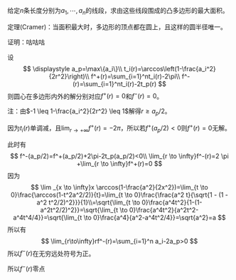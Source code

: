 给定$n$条长度分别为$a_1,\cdots,a_n$的线段，求由这些线段围成的凸多边形的最大面积。

定理(Cramer)：当面积最大时，多边形的顶点都在圆上，且这样的圆半径唯一。

证明：咕咕咕

设
$$
\displaystyle a_p=\max\{a_i\}\\
t_i(r)=\arccos\left(1-\frac{a_i^2}{2r^2}\right)\\
f^+(r)=\sum_{i=1}^nt_i(r)-2\pi\\
f^-(r)=\sum_{i=1}^nt_i(r)-2t_p(r)
$$
则圆心在多边形内外的解分别对应$f^+(r)=0$和$f^-(r)=0$。

注：由$-1 \leq 1-\frac{a_i^2}{2r^2} \leq 1$解得$r \geq a_p/2$。

因为$t_i(r)$单调减，且$\displaystyle \lim_{r \to+\infty}f^+(r)=-2\pi$，所以若$f^+(a_p/2)<0$则$f^+(r)=0$无解。



此时有
$$
f^-(a_p/2)=f^+(a_p/2)+2\pi-2t_p(a_p/2)<0\\
\lim_{r \to \infty}f^-(r)=2 \pi +\lim_{r \to \infty}f^+(r)=0
$$
因为
$$
\lim _{x \to \infty}x \arccos(1-\frac{a^2}{2x^2})=\lim_{t \to 0}\frac{\arccos(1-t^2a^2/2)}{t}=\lim_{t \to 0}\frac{\frac{a^2 t}{\sqrt{1 - (1 - a^2 t^2/2)^2}}}{1}\\=\sqrt{\lim_{t \to 0}\frac{a^4t^2}{1-(1-a^2t^2/2)^2}}=\sqrt{\lim_{t \to 0}\frac{a^4t^2}{a^2t^2-a^4t^4/4}}=\sqrt{\lim_{t \to 0}\frac{a^4}{a^2-a^4t^2/4}}=\sqrt{a^2}=a
$$
所以有
$$
\lim_{r\to\infty}rf^-(r)=\sum_{i=1}^n a_i-2a_p>0
$$
所以$f^-(r)$在无穷远处符号为正。

所以$f^-(r)$零点

